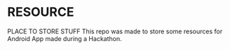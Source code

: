 # RESOURCE
PLACE TO STORE STUFF
This repo was made to store some resources for Android App made during a Hackathon.
